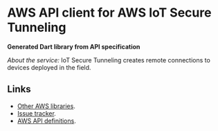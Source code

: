 # AWS API client for AWS IoT Secure Tunneling

**Generated Dart library from API specification**

*About the service:*
IoT Secure Tunneling creates remote connections to devices deployed in the
field.

## Links

- [Other AWS libraries](https://github.com/agilord/aws_client/tree/master/generated).
- [Issue tracker](https://github.com/agilord/aws_client/issues).
- [AWS API definitions](https://github.com/aws/aws-sdk-js/tree/master/apis).
